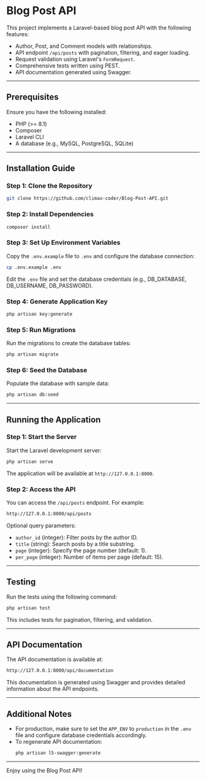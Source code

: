 # Blog Post API

This project implements a Laravel-based blog post API with the following features:

-   Author, Post, and Comment models with relationships.
-   API endpoint `/api/posts` with pagination, filtering, and eager loading.
-   Request validation using Laravel's `FormRequest`.
-   Comprehensive tests written using PEST.
-   API documentation generated using Swagger.

---

## Prerequisites

Ensure you have the following installed:

-   PHP (>= 8.1)
-   Composer
-   Laravel CLI
-   A database (e.g., MySQL, PostgreSQL, SQLite)

---

## Installation Guide

### Step 1: Clone the Repository

```bash
git clone https://github.com/climax-coder/Blog-Post-API.git
```

### Step 2: Install Dependencies

```bash
composer install
```

### Step 3: Set Up Environment Variables

Copy the `.env.example` file to `.env` and configure the database connection:

```bash
cp .env.example .env
```

Edit the `.env` file and set the database credentials (e.g., DB_DATABASE, DB_USERNAME, DB_PASSWORD).

### Step 4: Generate Application Key

```bash
php artisan key:generate
```

### Step 5: Run Migrations

Run the migrations to create the database tables:

```bash
php artisan migrate
```

### Step 6: Seed the Database

Populate the database with sample data:

```bash
php artisan db:seed
```

---

## Running the Application

### Step 1: Start the Server

Start the Laravel development server:

```bash
php artisan serve
```

The application will be available at `http://127.0.0.1:8000`.

### Step 2: Access the API

You can access the `/api/posts` endpoint. For example:

```bash
http://127.0.0.1:8000/api/posts
```

Optional query parameters:

-   `author_id` (integer): Filter posts by the author ID.
-   `title` (string): Search posts by a title substring.
-   `page` (integer): Specify the page number (default: 1).
-   `per_page` (integer): Number of items per page (default: 15).

---

## Testing

Run the tests using the following command:

```bash
php artisan test
```

This includes tests for pagination, filtering, and validation.

---

## API Documentation

The API documentation is available at:

```bash
http://127.0.0.1:8000/api/documentation
```

This documentation is generated using Swagger and provides detailed information about the API endpoints.

---

## Additional Notes

-   For production, make sure to set the `APP_ENV` to `production` in the `.env` file and configure database credentials accordingly.
-   To regenerate API documentation:
    ```bash
    php artisan l5-swagger:generate
    ```

---

Enjoy using the Blog Post API!
